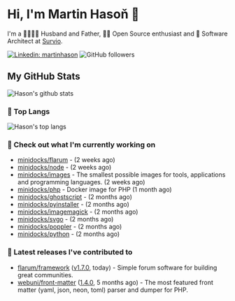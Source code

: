 # Hi, I'm Martin Hasoň 👋

I'm a 👨‍👩‍👧‍👦 Husband and Father, 🧑‍💻 Open Source enthusiast and 📐 Software Architect at [Survio](https://www.survio.com).

[![Linkedin: martinhason](https://img.shields.io/badge/-Martin%20Hasoň-blue?style=flat-square&logo=Linkedin&logoColor=white&link=https://www.linkedin.com/in/martinhason/)](https://www.linkedin.com/in/martinhason/)
![GitHub followers](https://img.shields.io/github/followers/hason?label=Follow&style=social)


## My GitHub Stats
![Hason's github stats](https://github-readme-stats.vercel.app/api?username=hason&show_icons=true&include_all_commits=true&theme=dracula&hide_border=true&hide_title=true)

### 💾 Top Langs
![Hason's top langs](https://github-readme-stats.vercel.app/api/top-langs/?username=hason&layout=compact&theme=dracula&hide_border=true&hide_title=true)

### 👷 Check out what I'm currently working on

- [minidocks/flarum](https://github.com/minidocks/flarum) -  (2 weeks ago)
- [minidocks/node](https://github.com/minidocks/node) -  (2 weeks ago)
- [minidocks/images](https://github.com/minidocks/images) - The smallest possible images for tools, applications and programming languages. (2 weeks ago)
- [minidocks/php](https://github.com/minidocks/php) - Docker image for PHP (1 month ago)
- [minidocks/ghostscript](https://github.com/minidocks/ghostscript) -  (2 months ago)
- [minidocks/pyinstaller](https://github.com/minidocks/pyinstaller) -  (2 months ago)
- [minidocks/imagemagick](https://github.com/minidocks/imagemagick) -  (2 months ago)
- [minidocks/svgo](https://github.com/minidocks/svgo) -  (2 months ago)
- [minidocks/poppler](https://github.com/minidocks/poppler) -  (2 months ago)
- [minidocks/python](https://github.com/minidocks/python) -  (2 months ago)

### 🔭 Latest releases I've contributed to

- [flarum/framework](https://github.com/flarum/framework) ([v1.7.0](https://github.com/flarum/framework/releases/tag/v1.7.0), today) - Simple forum software for building great communities.
- [webuni/front-matter](https://github.com/webuni/front-matter) ([1.4.0](https://github.com/webuni/front-matter/releases/tag/1.4.0), 5 months ago) - The most featured front matter (yaml, json, neon, toml) parser and dumper for PHP.
